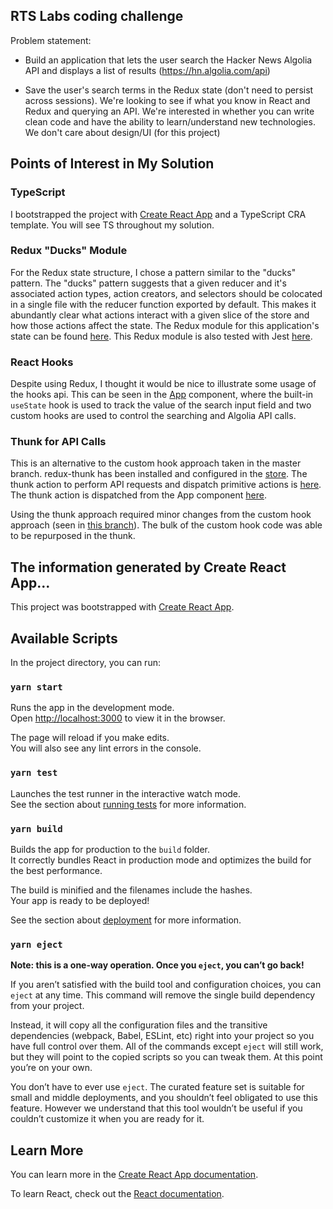 ## RTS Labs coding challenge

Problem statement:

- Build an application that lets the user search the Hacker News Algolia API and displays a list of results (https://hn.algolia.com/api)

- Save the user's search terms in the Redux state (don't need to persist across sessions). We're looking to see if what you know in React and Redux and querying an API. We're interested in whether you can write clean code and have the ability to learn/understand new technologies. We don't care about design/UI (for this project)

## Points of Interest in My Solution

### TypeScript

I bootstrapped the project with [Create React App](https://github.com/facebook/create-react-app) and a TypeScript CRA template. You will see TS throughout my solution.

### Redux "Ducks" Module

For the Redux state structure, I chose a pattern similar to the "ducks" pattern. The "ducks" pattern suggests that a given reducer and it's associated action types, action creators, and selectors should be colocated in a single file with the reducer function exported by default. This makes it abundantly clear what actions interact with a given slice of the store and how those actions affect the state. The Redux module for this application's state can be found [here](./src/store/hnSearch/hnSearch.ts). This Redux module is also tested with Jest [here](./src/store/hnSearch/hnSearch.test.ts).

### React Hooks

Despite using Redux, I thought it would be nice to illustrate some usage of the hooks api. This can be seen in the [App](./src/App.tsx) component, where the built-in `useState` hook is used to track the value of the search input field and two custom hooks are used to control the searching and Algolia API calls.

### Thunk for API Calls

This is an alternative to the custom hook approach taken in the master branch. redux-thunk has been installed and configured in the [store](./src/store/index.ts). The thunk action to perform API requests and dispatch primitive actions is [here](./src/store/hnSearch/hnSearch.ts#L116). The thunk action is dispatched from the App component [here](./src/App.tsx#L21).

Using the thunk approach required minor changes from the custom hook approach (seen in [this branch](https://github.com/wpultz/rtslabs-hna-challenge/tree/wpultz/custom-hook)). The bulk of the custom hook code was able to be repurposed in the thunk.

## The information generated by Create React App...

This project was bootstrapped with [Create React App](https://github.com/facebook/create-react-app).

## Available Scripts

In the project directory, you can run:

### `yarn start`

Runs the app in the development mode.<br />
Open [http://localhost:3000](http://localhost:3000) to view it in the browser.

The page will reload if you make edits.<br />
You will also see any lint errors in the console.

### `yarn test`

Launches the test runner in the interactive watch mode.<br />
See the section about [running tests](https://facebook.github.io/create-react-app/docs/running-tests) for more information.

### `yarn build`

Builds the app for production to the `build` folder.<br />
It correctly bundles React in production mode and optimizes the build for the best performance.

The build is minified and the filenames include the hashes.<br />
Your app is ready to be deployed!

See the section about [deployment](https://facebook.github.io/create-react-app/docs/deployment) for more information.

### `yarn eject`

**Note: this is a one-way operation. Once you `eject`, you can’t go back!**

If you aren’t satisfied with the build tool and configuration choices, you can `eject` at any time. This command will remove the single build dependency from your project.

Instead, it will copy all the configuration files and the transitive dependencies (webpack, Babel, ESLint, etc) right into your project so you have full control over them. All of the commands except `eject` will still work, but they will point to the copied scripts so you can tweak them. At this point you’re on your own.

You don’t have to ever use `eject`. The curated feature set is suitable for small and middle deployments, and you shouldn’t feel obligated to use this feature. However we understand that this tool wouldn’t be useful if you couldn’t customize it when you are ready for it.

## Learn More

You can learn more in the [Create React App documentation](https://facebook.github.io/create-react-app/docs/getting-started).

To learn React, check out the [React documentation](https://reactjs.org/).
